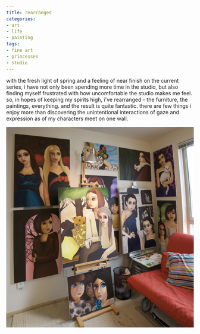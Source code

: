 ```yaml
---
title: rearranged
categories:
- art
- life
- painting
tags:
- fine art
- princesses
- studio
---
```


with the fresh light of spring and a feeling of near finish on the current series, i have not only been spending more time in the studio, but also finding myself frustrated with how uncomfortable the studio makes me feel. so, in hopes of keeping my spirits high, i've rearranged - the furniture, the paintings, everything. and the result is quite fantastic. there are few things i enjoy more than discovering the unintentional interactions of gaze and expression as of my characters meet on one wall.

![](03/090307rearrange.png)
